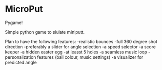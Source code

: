 # MicroPut
Pygame!

Simple python game to siulate miniputt.

Plan to have the following features:
-realistic bounces
-full 360 degree shot direction
-preferably a slider for angle selection
-a speed selector
-a score keeper
-a hidden easter egg
-at leasst 5 holes
-a seamless music loop
-personalization features (ball colour, music settings)
-a visualizer for predicted angle
